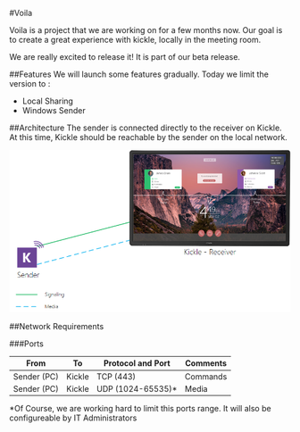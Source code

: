 <!--
    Page : Beta/Boila
    Author : Alexis CONIA
    Latest Update : 19/03/2018
    Confidential : No
	Partner : No
	Public : Yes
    Version : 1.0
-->

#Voila

Voila is a project that we are working on for a few months now. 
Our goal is to create a great experience with kickle, locally in the meeting room.

We are really excited to release it! It is part of our beta release.

##Features
We will launch some features gradually. Today we limit the version to : 

* Local Sharing
* Windows Sender

##Architecture
The sender is connected directly to the receiver on Kickle. At this time, Kickle should be reachable by the sender on the local network.

![Voila](../img/VOILA.png)

##Network Requirements

###Ports

|From   |To   | Protocol and Port   |Comments   |
|---|---|---|---|
| Sender (PC)   | Kickle  | TCP (443)  | Commands   |
| Sender (PC)   | Kickle  | UDP (1024-65535)* | Media |

*Of Course, we are working hard to limit this ports range. It will also be configureable by IT Administrators

